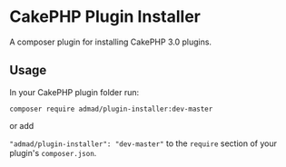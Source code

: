 CakePHP Plugin Installer
========================

A composer plugin for installing CakePHP 3.0 plugins.

Usage
-----

In your CakePHP plugin folder run:

```
composer require admad/plugin-installer:dev-master
```

or add

`"admad/plugin-installer": "dev-master"` to the `require` section of your
plugin's `composer.json`.
